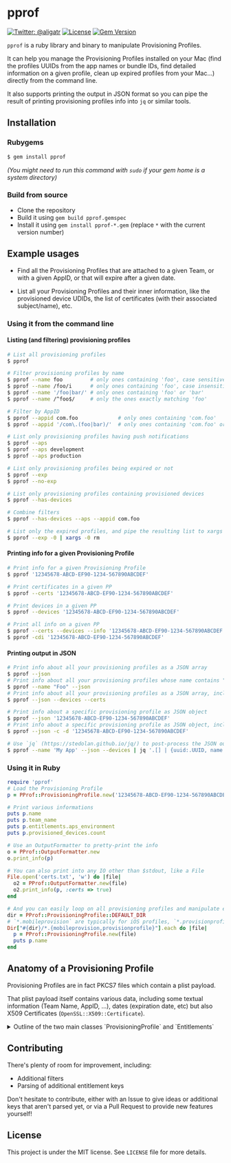 # pprof

[![Twitter: @aligatr](https://img.shields.io/badge/contact-@aligatr-blue.svg?style=flat)](https://twitter.com/aligatr)
[![License](https://img.shields.io/badge/license-MIT-green.svg?style=flat)](https://github.com/AliSoftware/pprof/blob/master/LICENSE)
[![Gem Version](https://badge.fury.io/rb/pprof.svg)](https://badge.fury.io/rb/pprof)

`pprof` is a ruby library and binary to manipulate Provisioning Profiles.

It can help you manage the Provisioning Profiles installed on your Mac (find the profiles UUIDs from the app names or bundle IDs, find detailed information on a given profile, clean up expired profiles from your Mac…) directly from the command line.

It also supports printing the output in JSON format so you can pipe the result of printing provisioning profiles info into `jq` or similar tools.

## Installation

### Rubygems

```sh
$ gem install pprof
```

_(You might need to run this command with `sudo` if your gem home is a system directory)_

### Build from source

* Clone the repository
* Build it using `gem build pprof.gemspec`
* Install it using `gem install pprof-*.gem` (replace `*` with the current version number)

## Example usages

* Find all the Provisioning Profiles that are attached to a given Team, or with a given AppID, or that will expire after a given date.

* List all your Provisioning Profiles and their inner information, like the provisioned device UDIDs, the list of certificates (with their associated subject/name), etc.

### Using it from the command line

#### Listing (and filtering) provisioning profiles

```sh
# List all provisioning profiles
$ pprof 

# Filter provisioning profiles by name
$ pprof --name foo         # only ones containing 'foo', case sensitive
$ pprof --name /foo/i      # only ones containing 'foo', case insensitive
$ pprof --name '/foo|bar/' # only ones containing 'foo' or 'bar'
$ pprof --name /^foo$/     # only the ones exactly matching 'foo'

# Filter by AppID
$ pprof --appid com.foo             # only ones containing 'com.foo'
$ pprof --appid '/com\.(foo|bar)/'  # only ones containing 'com.foo' or 'com.bar'

# List only provisioning profiles having push notifications
$ pprof --aps
$ pprof --aps development
$ pprof --aps production

# List only provisioning profiles being expired or not
$ pprof --exp
$ pprof --no-exp

# List only provisioning profiles containing provisioned devices
$ pprof --has-devices

# Combine filters
$ pprof --has-devices --aps --appid com.foo

# List only the expired profiles, and pipe the resulting list to xargs to remove them all
$ pprof --exp -0 | xargs -0 rm
```

#### Printing info for a given Provisioning Profile

```sh
# Print info for a given Provisioning Profile
$ pprof '12345678-ABCD-EF90-1234-567890ABCDEF'

# Print certificates in a given PP
$ pprof --certs '12345678-ABCD-EF90-1234-567890ABCDEF'

# Print devices in a given PP
$ pprof --devices '12345678-ABCD-EF90-1234-567890ABCDEF'

# Print all info on a given PP
$ pprof --certs --devices --info '12345678-ABCD-EF90-1234-567890ABCDEF'
$ pprof -cdi '12345678-ABCD-EF90-1234-567890ABCDEF'
```

#### Printing output in JSON

```sh
# Print info about all your provisioning profiles as a JSON array
$ pprof --json
# Print info about all your provisioning profiles whose name contains "Foo", as a JSON array
$ pprof --name "Foo" --json
# Print info about all your provisioning profiles as a JSON array, including list of devices and certificates in each profile
$ pprof --json --devices --certs

# Print info about a specific provisioning profile as JSON object
$ pprof --json '12345678-ABCD-EF90-1234-567890ABCDEF'
# Print info about a specific provisioning profile as JSON object, including list of devices and certificates
$ pprof --json -c -d '12345678-ABCD-EF90-1234-567890ABCDEF'

# Use `jq` (https://stedolan.github.io/jq/) to post-process the JSON output and generate some custom JSON array of objects from it
$ pprof --name 'My App' --json --devices | jq '.[] | {uuid:.UUID, name:.AppIDName, nb_profiles: .ProvisionedDevices|length}'
```

### Using it in Ruby

```ruby
require 'pprof'
# Load the Provisioning Profile
p = PProf::ProvisioningProfile.new('12345678-ABCD-EF90-1234-567890ABCDEF')

# Print various informations
puts p.name
puts p.team_name
puts p.entitlements.aps_environment
puts p.provisioned_devices.count

# Use an OutputFormatter to pretty-print the info
o = PProf::OutputFormatter.new
o.print_info(p)

# You can also print into any IO other than $stdout, like a File
File.open('certs.txt', 'w') do |file|
  o2 = PProf::OutputFormatter.new(file)
  o2.print_info(p, :certs => true)
end

# And you can easily loop on all provisioning profiles and manipulate each
dir = PProf::ProvisioningProfile::DEFAULT_DIR
# `*.mobileprovision` are typically for iOS profiles, `*.provisionprofile` for Mac profiles
Dir["#{dir}/*.{mobileprovision,provisionprofile}"].each do |file|
  p = PProf::ProvisioningProfile.new(file)
  puts p.name
end
```


## Anatomy of a Provisioning Profile

Provisioning Profiles are in fact PKCS7 files which contain a plist payload. 

That plist payload itself contains various data, including some textual information (Team Name, AppID, …), dates (expiration date, etc) but also X509 Certificates (`OpenSSL::X509::Certificate`).

<details>
<summary>Outline of the two main classes `ProvisioningProfile` and `Entitlements`</summary>

```ruby
PProf::ProvisioningProfile
    ::DEFAULT_DIR
    new(file) => PProf::ProvisioningProfile
    to_hash => Hash<String, Any>
    
    name => String
    uuid => String
    app_id_name => String
    app_id_prefix => String
    creation_date => DateTime
    expiration_date => DateTime
    ttl => Int
    team_ids => Array<String>
    team_name => String
    developer_certificates => Array<OpenSSL::X509::Certificate>
    entitlements => PProf::Entitlements
    provisioned_devices => Array<String>
    provisions_all_devices => Bool

PProf::Entitlements
    new(dict) => PProf::Entitlements
    to_hash => Hash<String, Any>
    [](key) => Any
    has_key?(key) => Bool
    keys => Array<String>
    
    keychain_access_groups => Array<String>
    get_task_allow => Bool
    app_id => String
    team_id => String
    aps_environment => String
    app_groups => Array<String>
    beta_reports_active => Bool
    healthkit => Bool
    ubiquity_container_identifiers => Array<String>
    ubiquity_kvstore_identifier => String
```
</details>

## Contributing

There's plenty of room for improvement, including:

* Additional filters
* Parsing of additional entitlement keys

Don't hesitate to contribute, either with an Issue to give ideas or additional keys that aren't parsed yet, or via a Pull Request to provide new features yourself!

## License

This project is under the MIT license. See `LICENSE` file for more details.
